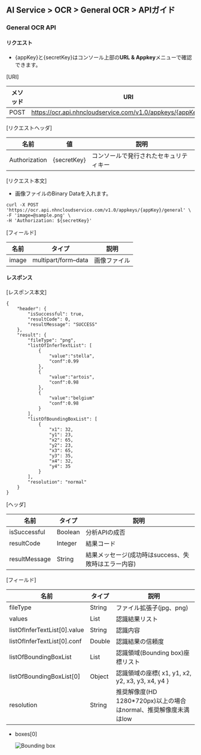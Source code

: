 ## AI Service > OCR > General OCR > APIガイド


### General OCR API

#### リクエスト

- {appKey}と{secretKey}はコンソール上部の**URL & Appkey**メニューで確認できます。

[URI]

| メソッド | URI                                                               |
|---|-------------------------------------------------------------------|
| POST | https://ocr.api.nhncloudservice.com/v1.0/appkeys/{appKey}/general |

[リクエストヘッダ]

| 名前 | 値 | 説明 |
|---|---|---|
| Authorization | {secretKey} | コンソールで発行されたセキュリティキー |

[リクエスト本文]

- 画像ファイルのBinary Dataを入れます。

```
curl -X POST 'https://ocr.api.nhncloudservice.com/v1.0/appkeys/{appKey}/general' \
-F 'image=@sample.png' \
-H 'Authorization: ${secretKey}'
```

[フィールド]

| 名前 | タイプ | 説明 |
|---|---|---|
| image | multipart/form–data | 画像ファイル |

#### レスポンス

[レスポンス本文]

```
{
    "header": {
        "isSuccessful": true,
        "resultCode": 0,
        "resultMessage": "SUCCESS"
    },
    "result": {
        "fileType": "png",
        "listOfInferTextList": [
            {
                "value":"stella",
                "conf":0.99
            },
            {
                "value":"artois",
                "conf":0.98
            },
            {
                "value":"belgium"
                "conf":0.98
            }
        ],
        "listOfBoundingBoxList": [
            {
                "x1": 32,
                "y1": 23,
                "x2": 65,
                "y2": 23,
                "x3": 65,
                "y3": 35,
                "x4": 32,
                "y4": 35
            }
        ],
        "resolution": "normal"
    }
}
```

[ヘッダ]

| 名前 | タイプ | 説明 |
|---|---|---|
| isSuccessful | Boolean | 分析APIの成否 |
| resultCode | Integer | 結果コード |
| resultMessage | String | 結果メッセージ(成功時はsuccess、失敗時はエラー内容) |

[フィールド]

| 名前 | タイプ | 説明                                              |
|---|---|---------------------------------------------------|
| fileType | String | ファイル拡張子(jpg、png)                                  |
| values | List | 認識結果リスト                                        |
| listOfInferTextList[0].value | String | 認識内容                                           |
| listOfInferTextList[0].conf | Double | 認識結果の信頼度                                       |
| listOfBoundingBoxList | List | 認識領域(Bounding box)座標リスト                       |
| listOfBoundingBoxList[0] | Object  | 認識領域の座標{ x1, y1, x2, y2, x3, y3, x4, y4 }       |
| resolution | String | 推奨解像度(HD 1280*720px)以上の場合はnormal、推奨解像度未満はlow |

* boxes[0]

  ![Bounding box](http://static.toastoven.net/prod_ocr/bbox.png)
